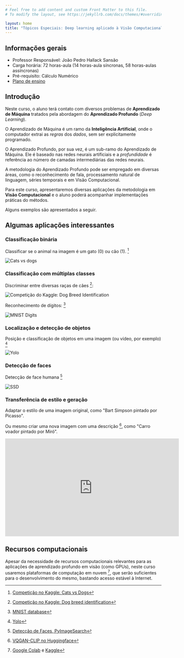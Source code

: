```yaml
---
# Feel free to add content and custom Front Matter to this file.
# To modify the layout, see https://jekyllrb.com/docs/themes/#overriding-theme-defaults

layout: home
title: "Tópicos Especiais: Deep learning aplicado à Visão Computacional (ET094)"
---
```


Informações gerais
-----------------

- Professor Responsável: João Pedro Hallack Sansão
- Carga horária: 72 horas-aula (14 horas-aula síncronas, 58 horas-aulas assíncronas)
- Pré-requisito: Cálculo Numérico 
- [Plano de ensino](/assets/plano_dlcv_20212_ere-4.pdf)


Introdução
---------

Neste curso, o aluno terá contato com diversos
problemas de **Aprendizado de Máquina** tratados pela abordagem do
**Aprendizado Profundo** (*Deep Learning*).

O Aprendizado de Máquina é um ramo da **Inteligência Artificial**,
onde o computador extrai as *regras* dos *dados*, sem ser
explicitamente programado. 

O Aprendizado Profundo, por sua vez, é um sub-ramo do
Aprendizado de Máquina. Ele é baseado nas redes neurais
artificiais e a *profundidade* é referência ao número de camadas
intermediárias das redes neurais.


A metodologia do Aprendizado Profundo pode ser empregado em diversas
áreas, como o reconhecimento de fala, processamento natural de
linguagem, séries temporais e em Visão Computacional. 

Para este curso, apresentaremos diversas aplicações da metodologia em
**Visão Computacional** e o aluno poderá acompanhar implementações
práticas do métodos. 

Alguns exemplos são apresentados a seguir. 


Algumas aplicações interessantes
----------

### Classificação binária 

Classificar se o animal na imagem é um gato (0) ou cão (1). [^1] 

![Cats vs dogs](/assets/images/catvsdog.png)

### Classificação com múltiplas classes 

Discriminar entre diversas raças de cães [^2]:

![Competição do Kaggle: Dog Breed Identification](/assets/images/border_collies.png)

Reconhecimento de dígitos: [^3]

![MNIST Digits](/assets/images/digits.jpg)

### Localização e detecção de objetos 

Posição e classificação de objetos em uma imagem (ou vídeo, por exemplo) [^4]

![Yolo ](/assets/images/yolo.png)


### Detecção de faces

Detecção de face humana [^5]

![SSD](/assets/images/monassd.png)


### Transferência de estilo e geração 

Adaptar o estilo de uma imagem original, como "Bart Simpson pintado por Picasso". 

Ou mesmo criar uma nova imagem com uma descrição [^6], como "Carro voador pintado por Miró".


<iframe width="560" height="315" src="https://www.youtube.com/embed/FYu2DJ6XuKU" title="YouTube video player" frameborder="0" allow="accelerometer; autoplay; clipboard-write; encrypted-media; gyroscope; picture-in-picture" allowfullscreen></iframe>


Recursos computacionais 
----------

Apesar da necessidade de recursos computacionais relevantes para as
aplicações de aprendizado profundo em visão (como GPUs), neste curso
usaremos plataformas de computação em nuvem [^7], que serão suficientes
para o desenvolvimento do mesmo, bastando acesso estável à Internet.


[^1]: [Competição no Kaggle: Cats vs Dogs](https://www.kaggle.com/c/dogs-vs-cats)
[^2]: [Competição no Kaggle: Dog breed identification](https://www.kaggle.com/c/dog-breed-identification)
[^3]: [MNIST database](https://en.wikipedia.org/wiki/MNIST_database)
[^4]: [Yolo](https://pjreddie.com/darknet/yolo/)
[^5]: [Detecção de Faces, PyImageSearch](https://www.pyimagesearch.com/2018/02/26/face-detection-with-opencv-and-deep-learning/)
[^6]: [VQGAN-CLIP no Huggingface](https://huggingface.co/spaces/akhaliq/VQGAN_CLIP)
[^7]: [Google Colab](https://colab.research.google.com/) e [Kaggle](https://www.kaggle.com)
